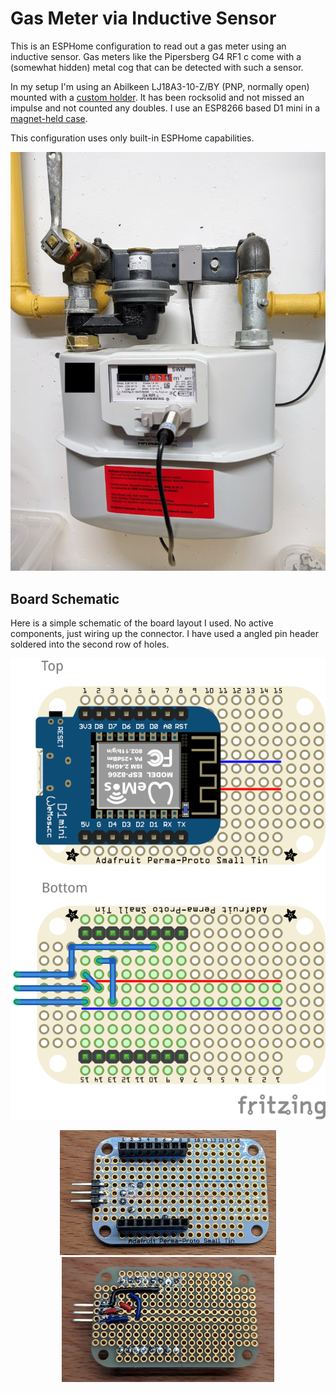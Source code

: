 Gas Meter via Inductive Sensor
==============================

This is an ESPHome configuration to read out a gas meter using an inductive
sensor. Gas meters like the Pipersberg G4 RF1 c come with a (somewhat hidden)
metal cog that can be detected with such a sensor.

In my setup I'm using an Abilkeen LJ18A3-10-Z/BY (PNP, normally open) mounted
with a [custom holder](https://www.printables.com/model/465960-gas-meter-inductive-sensor-holder-g4-rf1-c).
It has been rocksolid and not missed an impulse and not counted any doubles.
I use an ESP8266 based D1 mini in a
[magnet-held case](https://www.printables.com/model/466027-esp8266-d1-mini-case-with-perma-proto-small-mint-t).

This configuration uses only built-in ESPHome capabilities.

<p align="center">
  <img src="images/gas_meter.jpg?raw=true" alt="Gas meter with inductive sensor and D1 Mini"/>
</p>

Board Schematic
---------------

Here is a simple schematic of the board layout I used. No active components,
just wiring up the connector. I have used a angled pin header soldered into
the second row of holes.

<p align="center">
  <img src="images/mini_tin_3pin_connector.png?raw=true" alt="Small mint tin perma-proto connections"/>
</p>

<p float="left" align="center">
  <img src="images/board_top.jpg" />
  <img src="images/board_bottom.jpg" />
</p>
